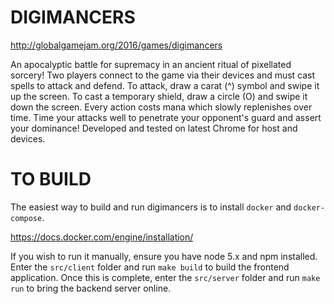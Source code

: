 # DIGIMANCERS

http://globalgamejam.org/2016/games/digimancers

An apocalyptic battle for supremacy in an ancient ritual of pixellated sorcery! 
Two players connect to the game via their devices and must cast spells to attack
and defend. To attack, draw a carat (^) symbol and swipe it up the screen. To
cast a temporary shield, draw a circle (O) and swipe it down the screen. Every
action costs mana which slowly replenishes over time. Time your attacks well to
penetrate your opponent's guard and assert your dominance! Developed and tested
on latest Chrome for host and devices.


# TO BUILD

The easiest way to build and run digimancers is to install `docker` and
`docker-compose`.

https://docs.docker.com/engine/installation/

If you wish to run it manually, ensure you have node 5.x and npm installed.
Enter the `src/client` folder and run `make build` to build the frontend
application. Once this is complete, enter the `src/server` folder and run
`make run` to bring the backend server online.

